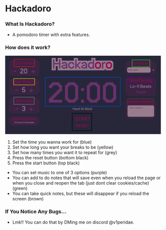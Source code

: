 # Hackadoro

### What Is Hackadoro?

- A pomodoro timer with extra features.

### How does it work?

![image of interface](./src/assets/tutorial.png)

1. Set the time you wanna work for (blue)
2. Set how long you want your breaks to be (yellow)
3. Set how many times you want it to repeat for (grey)
4. Press the reset button (bottom black)
5. Press the start button (top black)

- You can set music to one of 3 options (purple)
- You can add to do notes that will save even when you reload the page or when you close and reopen the tab (just dont clear cookies/cache)(green)
- You can take quick notes, but these will disappear if you reload the screen (brown)

### If You Notice Any Bugs...

- Lmk!! You can do that by DMing me on discord @v1peridae.
